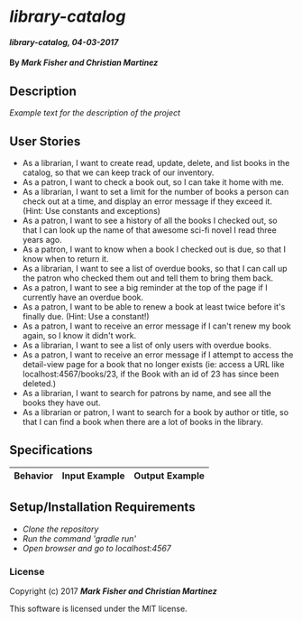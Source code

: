 # _library-catalog_

#### _library-catalog, 04-03-2017_

#### By _**Mark Fisher and Christian Martinez**_

## Description
_Example text for the description of the project_

## User Stories

* As a librarian, I want to create read, update, delete, and list books in the catalog, so that we can keep track of our inventory.
* As a patron, I want to check a book out, so I can take it home with me.
* As a librarian, I want to set a limit for the number of books a person can check out at a time, and display an error message if they exceed it. (Hint: Use constants and exceptions)
* As a patron, I want to see a history of all the books I checked out, so that I can look up the name of that awesome sci-fi novel I read three years ago.
* As a patron, I want to know when a book I checked out is due, so that I know when to return it.
* As a librarian, I want to see a list of overdue books, so that I can call up the patron who checked them out and tell them to bring them back.
* As a patron, I want to see a big reminder at the top of the page if I currently have an overdue book.
* As a patron, I want to be able to renew a book at least twice before it's finally due. (Hint: Use a constant!)
* As a patron, I want to receive an error message if I can't renew my book again, so I know it didn't work.
* As a librarian, I want to see a list of only users with overdue books.
* As a patron, I want to receive an error message if I attempt to access the detail-view page for a book that no longer exists (ie: access a URL like localhost:4567/books/23, if the Book with an id of 23 has since been deleted.)
* As a librarian, I want to search for patrons by name, and see all the books they have out.
* As a librarian or patron, I want to search for a book by author or title, so that I can find a book when there are a lot of books in the library.


## Specifications

| Behavior                   | Input Example     | Output Example    |
| -------------------------- | -----------------:| -----------------:|



## Setup/Installation Requirements

* _Clone the repository_
* _Run the command 'gradle run'_
* _Open browser and go to localhost:4567_


### License

Copyright (c) 2017 **_Mark Fisher and Christian Martinez_**

This software is licensed under the MIT license.
